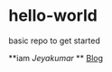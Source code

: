 # hello-world

basic repo to get started

**iam *Jeyakumar* **
[Blog](https://www.techeagle16.blogspot.com)
